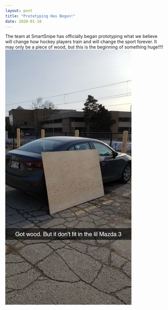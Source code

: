 ```yaml
---
layout: post
title: "Prototyping Has Begun!"
date: 2020-01-18
---
```


The team at SmartSnipe has officially began prototyping what we believe will change how hockey players train and will change the sport forever. It may only be a piece of wood, but this is the beginning of something huge!!!!
![Board Picture](/Assets/wood.jpg)